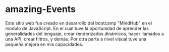 # amazing-Events
Este sitio web fue creado en desarrollo del bootcamp "MindHub" en el modulo de JavaScript.
En el cual tuve la oportunidad de aprender las generalidades del lenguaje, crear renderizados dinámicos, hacer llamados a una API, crear filtros, y demás.
Por otra parte a nivel visual tuve una pequeña mejora en mis capacidades.

